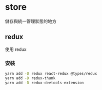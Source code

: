 # store

儲存與統一管理狀態的地方

## redux

使用 redux

### 安裝

```sh
yarn add -D redux react-redux @types/redux
yarn add -D redux-thunk
yarn add -D redux-devtools-extension
```
